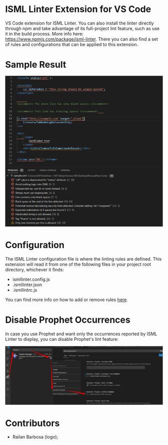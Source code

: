 # ISML Linter Extension for VS Code
VS Code extension for ISML Linter. You can also install the linter directly through npm and take advantage of its full-project lint feature, such as use it in the build process. More info here: https://www.npmjs.com/package/isml-linter. There you can also find a set of rules and configurations that can be applied to this extension.

# Sample Result
![ISML Linter sample use](./images/sample_use.png "ISML Linter Sample Use")

# Configuration
The ISML Linter configuration file is where the linting rules are defined. This extension will read it from one of the following files in your project root directory, whichever it finds:
 - ismllinter.config.js
 - .ismllinter.json
 - .ismllintrc.js

You can find more info on how to add or remove rules [here](https://www.npmjs.com/package/isml-linter).

# Disable Prophet Occurrences

In case you use Prophet and want only the occurrences reported by ISML Linter to display, you can disable Prophet's lint feature:

![Disable Prophet Lint](./images/disable_prophet_lint.png "Disable Prophet Lint")

# Contributors
 - Railan Barbosa (logo);
